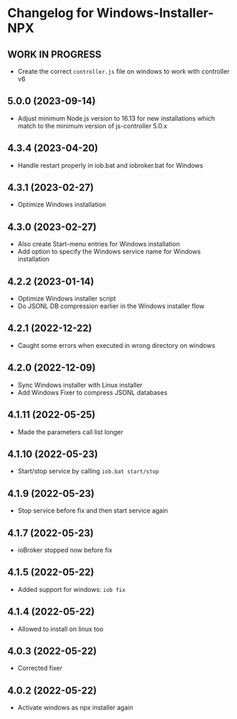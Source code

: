 # Changelog for Windows-Installer-NPX
<!-- ## **WORK IN PROGRESS**
-->

## **WORK IN PROGRESS**
* Create the correct `controller.js` file on windows to work with controller v6

## 5.0.0 (2023-09-14)
* Adjust minimum Node.js version to 16.13 for new installations which match to the minimum version of js-controller 5.0.x

## 4.3.4 (2023-04-20)
* Handle restart properly in iob.bat and iobroker.bat for Windows

## 4.3.1 (2023-02-27)
* Optimize Windows installation

## 4.3.0 (2023-02-27)
* Also create Start-menu entries for Windows installation
* Add option to specify the Windows service name for Windows installation

## 4.2.2 (2023-01-14)
* Optimize Windows installer script
* Do JSONL DB compression earlier in the Windows installer flow

## 4.2.1 (2022-12-22)
* Caught some errors when executed in wrong directory on windows

## 4.2.0 (2022-12-09)
* Sync Windows installer with Linux installer
* Add Windows Fixer to compress JSONL databases

## 4.1.11 (2022-05-25)
* Made the parameters call list longer

## 4.1.10 (2022-05-23)
* Start/stop service by calling `iob.bat start/stop`

## 4.1.9 (2022-05-23)
* Stop service before fix and then start service again

## 4.1.7 (2022-05-23)
* ioBroker stopped now before fix

## 4.1.5 (2022-05-22)
* Added support for windows: `iob fix`

## 4.1.4 (2022-05-22)
* Allowed to install on linux too

## 4.0.3 (2022-05-22)
* Corrected fixer

## 4.0.2 (2022-05-22)
* Activate windows as npx installer again
